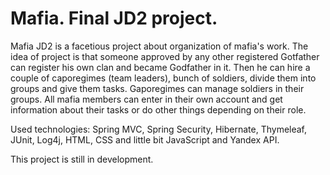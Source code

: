 # Mafia. Final JD2 project.

Mafia JD2 is a facetious project about organization of mafia's work. The idea of project is that someone approved by any other registered Gotfather can register his own clan and became Godfather in it. Then he can hire a couple of caporegimes (team leaders), bunch of soldiers, divide them into groups and give them tasks. Gaporegimes can manage soldiers in their groups. All mafia members can enter in their own account and get information about their tasks or do other things depending on their role.

Used technologies: Spring MVC, Spring Security, Hibernate, Thymeleaf, JUnit, Log4j, HTML, CSS and little bit JavaScript and Yandex API.

This project is still in development.
